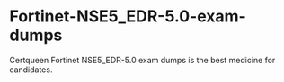 # Fortinet-NSE5_EDR-5.0-exam-dumps
Certqueen Fortinet NSE5_EDR-5.0 exam dumps is the best medicine for candidates.
